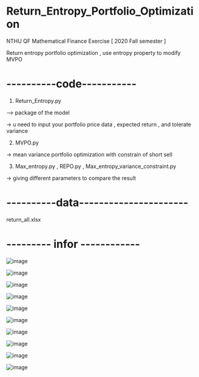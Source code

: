 # Return_Entropy_Portfolio_Optimization

NTHU QF Mathematical Finance Exercise  [ 2020 Fall semester ] 

Return entropy portfolio optimization , use entropy property to modify MVPO 


# ----------code-----------
1. Return_Entropy.py  

–> package of the model 

-> u need to input your portfolio price data , expected return , and tolerate variance

2. MVPO.py

-> mean variance portfolio optimization with constrain of short sell 

3. Max_entropy.py , REPO.py , Max_entropy_variance_constraint.py

-> giving different parameters to compare the result 

# ----------data----------------------

return_all.xlsx

# --------- infor ------------

![image](https://user-images.githubusercontent.com/80143995/111861006-f6d8ef80-8985-11eb-8862-263850d3accb.png)

![image](https://user-images.githubusercontent.com/80143995/111861008-f93b4980-8985-11eb-8099-1fe716059b3f.png)

![image](https://user-images.githubusercontent.com/80143995/111861011-fb050d00-8985-11eb-9621-d1ec64d301cb.png)

![image](https://user-images.githubusercontent.com/80143995/111861012-fd676700-8985-11eb-86b5-64b91bcf1468.png)

![image](https://user-images.githubusercontent.com/80143995/111861014-ffc9c100-8985-11eb-8ff2-1413f2f53377.png)

![image](https://user-images.githubusercontent.com/80143995/111861015-022c1b00-8986-11eb-9c09-0b1a7863cc6f.png)

![image](https://user-images.githubusercontent.com/80143995/111861018-048e7500-8986-11eb-9b1e-8267a8178f00.png)

![image](https://user-images.githubusercontent.com/80143995/111861020-06583880-8986-11eb-89dc-bfe6f0506b07.png)

![image](https://user-images.githubusercontent.com/80143995/111861023-08ba9280-8986-11eb-8e92-06c853b22931.png)

![image](https://user-images.githubusercontent.com/80143995/111861025-0a845600-8986-11eb-9112-46fdb35cfffd.png)



